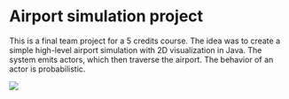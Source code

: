 # Airport simulation project

This is a final team project for a 5 credits course. The idea was to create a simple high-level airport simulation with 2D visualization in Java. The system emits actors, which then traverse the airport. The behavior of an actor is probabilistic.  

![](https://imgur.com/EPKK7ie.png) 